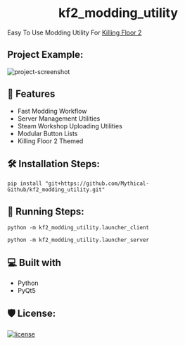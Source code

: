 <h1 id="title" align="center">kf2_modding_utility</h1>

Easy To Use Modding Utility For [Killing Floor 2](https://store.steampowered.com/agecheck/app/232090/)

<h2>Project Example:</h2>

<img src="https://cdn.discordapp.com/attachments/1121513483532513441/1122349850424508436/example.gif" alt="project-screenshot">
  
<h2>💪 Features</h2>

*   Fast Modding Workflow
*   Server Management Utilities
*   Steam Workshop Uploading Utilities
*   Modular Button Lists
*   Killing Floor 2 Themed

<h2>🛠️ Installation Steps:</h2>

```
pip install "git+https://github.com/Mythical-Github/kf2_modding_utility.git"
```

<h2>🏃 Running Steps:</h2>

```
python -m kf2_modding_utility.launcher_client
```
```
python -m kf2_modding_utility.launcher_server
```

<h2>💻 Built with</h2>

*   Python
*   PyQt5

<h2>🛡️ License:</h2>

[![license](https://www.gnu.org/graphics/gplv3-with-text-136x68.png)](LICENSE)
